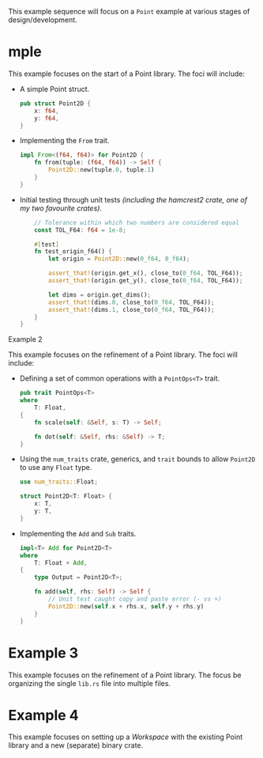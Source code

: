 This example sequence will focus on a `Point` example at various stages of
design/development.


#  mple


This example focuses on the start of a Point library. The foci will include:

  - A simple Point struct.

    ```rust
    pub struct Point2D {
        x: f64,
        y: f64,
    }
    ```

  - Implementing the `From` trait.

    ```rust
    impl From<(f64, f64)> for Point2D {
        fn from(tuple: (f64, f64)) -> Self {
            Point2D::new(tuple.0, tuple.1)
        }
    }
    ```

  - Initial testing through unit tests *(including the hamcrest2 crate, one of
    my two favourite crates)*.

    ```rust
        // Tolerance within which two numbers are considered equal
        const TOL_F64: f64 = 1e-8;

        #[test]
        fn test_origin_f64() {
            let origin = Point2D::new(0_f64, 0_f64);

            assert_that!(origin.get_x(), close_to(0_f64, TOL_F64));
            assert_that!(origin.get_y(), close_to(0_f64, TOL_F64));

            let dims = origin.get_dims();
            assert_that!(dims.0, close_to(0_f64, TOL_F64));
            assert_that!(dims.1, close_to(0_f64, TOL_F64));
        }
    }
    ```

Example 2

This example focuses on the refinement of a Point library. The foci will include:

  - Defining a set of common operations with a `PointOps<T>` trait.

    ```rust
    pub trait PointOps<T>
    where
        T: Float,
    {
        fn scale(self: &Self, s: T) -> Self;

        fn dot(self: &Self, rhs: &Self) -> T;
    }
    ```

  - Using the `num_traits` crate, generics, and `trait` bounds to allow
    `Point2D` to use any `Float` type.

    ```rust
    use num_traits::Float;

    struct Point2D<T: Float> {
        x: T,
        y: T,
    }
    ```

  - Implementing the `Add` and `Sub` traits.

    ```rust
    impl<T> Add for Point2D<T>
    where
        T: Float + Add,
    {
        type Output = Point2D<T>;

        fn add(self, rhs: Self) -> Self {
            // Unit test caught copy and paste error (- vs +)
            Point2D::new(self.x + rhs.x, self.y + rhs.y)
        }
    }
    ```

# Example 3

This example focuses on the refinement of a Point library. The focus be
organizing the single `lib.rs` file into multiple files.


# Example 4

This example focuses on setting up a *Workspace* with the existing Point
library and a new (separate) binary crate.
